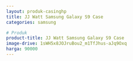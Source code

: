 ```yaml
---
layout: produk-casinghp
title: JJ Watt Samsung Galaxy S9 Case
categories: samsung

# Produk
product-title: JJ Watt Samsung Galaxy S9 Case
image-drive: 1sWH5x8JOJruBou2_m1TfJhus-aJq9Oxq
harga: 90000
---
```

